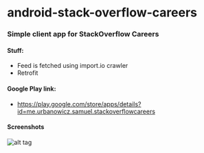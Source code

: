 # android-stack-overflow-careers

### Simple client app for StackOverflow Careers
#### Stuff:
* Feed is fetched using import.io crawler
* Retrofit

#### Google Play link:
* https://play.google.com/store/apps/details?id=me.urbanowicz.samuel.stackoverflowcareers

#### Screenshots
![alt tag](https://github.com/samiuelson/android-stack-overflow-careers/blob/master/art/feed.png)






